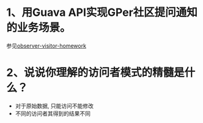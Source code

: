 # 1、用Guava API实现GPer社区提问通知的业务场景。

参见[observer-visitor-homework](./observer-visitor-homework)

# 2、说说你理解的访问者模式的精髓是什么？
* 对于原始数据, 只能访问不能修改
* 不同的访问者其得到的结果不同
